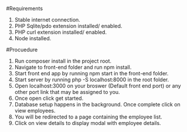 #Requirements
1. Stable internet connection.
2. PHP Sqlite/pdo extension installed/ enabled.
3. PHP curl extension installed/ enabled.
4. Node installed.

#Procuedure
1. Run composer install in the project root.
2. Navigate to front-end folder and run npm install.
3. Start front end app by running npm start in the front-end folder.
4. Start server by running  php -S localhost:8000 in the root folder.
5. Open localhost:3000 on your broswer (Default front end port) or any other port link that may be assigned to you.
6. Once open click get started.
7. Database setup happens in the background. Once complete click on view employees.
8. You will be redirected to a page containing the employee list.
9. Click on view details to display modal with employee details.